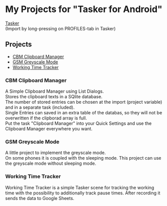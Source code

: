 # My Projects for "Tasker for Android"
[Tasker](https://play.google.com/store/apps/details?id=net.dinglisch.android.taskerm)
<br>(Import by long-pressing on PROFILES-tab in Tasker)

## Projects
- [CBM Clipboard Manager](#cbm-clipboard-manager)
- [GSM Greyscale Mode](#gsm-greyscale-mode)
- [Working Time Tracker](#working-time-tracker)

### CBM Clipboard Manager
A Simple Clipboard Manager using List Dialogs.<br>
Stores the clipboard texts in a SQlite database.<br>
The number of stored entries can be chosen at the import (project variable) and in a separate task (included).<br>
Single Entries can saved in an extra table of the databas, so they will not be overwritten if the clipborad array is full.<br>
Put the task "Clipboard Manager" into your Quick Settings and use the Clipboard Manager everywhere you want.

### GSM Greyscale Mode
A little project to implement the greyscale mode.<br>
On some phones it is coupled with the sleeping mode. This project can use the greyscale mode without sleeping mode.

### Working Time Tracker
Working Time Tracker is a simple Tasker scene for tracking the working time with the possibility to additionally track pause times. After recording it sends the data to Google Sheets.